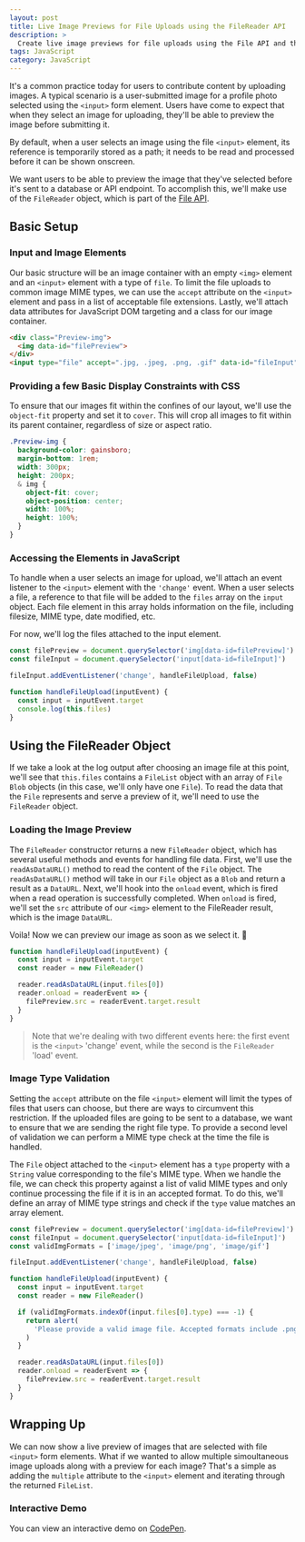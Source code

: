 ```yaml
---
layout: post
title: Live Image Previews for File Uploads using the FileReader API
description: >
  Create live image previews for file uploads using the File API and the FileReader object in vanilla JavaScript.
tags: JavaScript
category: JavaScript
---
```


It's a common practice today for users to contribute content by uploading images. A typical scenario is a user-submitted image for a profile photo selected using the `<input>` form element. Users have come to expect that when they select an image for uploading, they'll be able to preview the image before submitting it.

By default, when a user selects an image using the file `<input>` element, its reference is temporarily stored as a path; it needs to be read and processed before it can be shown onscreen.

We want users to be able to preview the image that they've selected before it's sent to a database or API endpoint. To accomplish this, we'll make use of the `FileReader` object, which is part of the <a href="https://www.w3.org/TR/FileAPI/" target="_blank" rel="noopener">File API</a>.

## Basic Setup

### Input and Image Elements

Our basic structure will be an image container with an empty `<img>` element and an `<input>` element with a type of `file`. To limit the file uploads to common image MIME types, we can use the `accept` attribute on the `<input>` element and pass in a list of acceptable file extensions. Lastly, we'll attach data attributes for JavaScript DOM targeting and a class for our image container.

```html
<div class="Preview-img">
  <img data-id="filePreview">
</div>
<input type="file" accept=".jpg, .jpeg, .png, .gif" data-id="fileInput">
```

### Providing a few Basic Display Constraints with CSS

To ensure that our images fit within the confines of our layout, we'll use the `object-fit` property and set it to `cover`. This will crop all images to fit within its parent container, regardless of size or aspect ratio.

```scss
.Preview-img {
  background-color: gainsboro;
  margin-bottom: 1rem;
  width: 300px;
  height: 200px;
  & img {
    object-fit: cover;
    object-position: center;
    width: 100%;
    height: 100%;
  }
}
```

### Accessing the Elements in JavaScript

To handle when a user selects an image for upload, we'll attach an event listener to the `<input>` element with the `'change'` event. When a user selects a file, a reference to that file will be added to the `files` array on the `input` object. Each file element in this array holds information on the file, including filesize, MIME type, date modified, etc.

For now, we'll log the files attached to the input element.

```js
const filePreview = document.querySelector('img[data-id=filePreview]')
const fileInput = document.querySelector('input[data-id=fileInput]')

fileInput.addEventListener('change', handleFileUpload, false)

function handleFileUpload(inputEvent) {
  const input = inputEvent.target
  console.log(this.files)
}
```

## Using the FileReader Object

If we take a look at the log output after choosing an image file at this point, we'll see that `this.files` contains a `FileList` object with an array of `File` `Blob` objects (in this case, we'll only have one `File`). To read the data that the `File` represents and serve a preview of it, we'll need to use the `FileReader` object.

### Loading the Image Preview

The `FileReader` constructor returns a new `FileReader` object, which has several useful methods and events for handling file data. First, we'll use the `readAsDataURL()` method to read the content of the `File` object. The `readAsDataURL()` method will take in our `File` object as a `Blob` and return a result as a `DataURL`. Next, we'll hook into the `onload` event, which is fired when a read operation is successfully completed. When `onload` is fired, we'll set the `src` attribute of our `<img>` element to the FileReader result, which is the image `DataURL`.

Voila! Now we can preview our image as soon as we select it. 🙌

```js
function handleFileUpload(inputEvent) {
  const input = inputEvent.target
  const reader = new FileReader()

  reader.readAsDataURL(input.files[0])
  reader.onload = readerEvent => {
    filePreview.src = readerEvent.target.result
  }
}
```

> Note that we're dealing with two different events here: the first event is the `<input>` 'change' event, while the second is the `FileReader` 'load' event.

### Image Type Validation

Setting the `accept` attribute on the file `<input>` element will limit the types of files that users can choose, but there are ways to circumvent this restriction. If the uploaded files are going to be sent to a database, we want to ensure that we are sending the right file type. To provide a second level of validation we can perform a MIME type check at the time the file is handled.

The `File` object attached to the `<input>` element has a `type` property with a `String` value corresponding to the file's MIME type. When we handle the file, we can check this property against a list of valid MIME types and only continue processing the file if it is in an accepted format. To do this, we'll define an array of MIME type strings and check if the `type` value matches an array element.

```js
const filePreview = document.querySelector('img[data-id=filePreview]')
const fileInput = document.querySelector('input[data-id=fileInput]')
const validImgFormats = ['image/jpeg', 'image/png', 'image/gif']

fileInput.addEventListener('change', handleFileUpload, false)

function handleFileUpload(inputEvent) {
  const input = inputEvent.target
  const reader = new FileReader()

  if (validImgFormats.indexOf(input.files[0].type) === -1) {
    return alert(
      'Please provide a valid image file. Accepted formats include .png, .jpg, and .gif.'
    )
  }

  reader.readAsDataURL(input.files[0])
  reader.onload = readerEvent => {
    filePreview.src = readerEvent.target.result
  }
}
```

## Wrapping Up

We can now show a live preview of images that are selected with file `<input>` form elements. What if we wanted to allow multiple simoultaneous image uploads along with a preview for each image? That's a simple as adding the `multiple` attribute to the `<input>` element and iterating through the returned `FileList`.

### Interactive Demo

You can view an interactive demo on <a href="https://codepen.io/Splode/pen/MVrRqN" target="_blank" rel="noopener">CodePen</a>.
